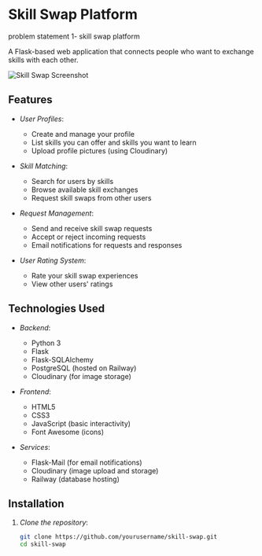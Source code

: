 # Skill Swap Platform

problem statement 1- skill swap platform

A Flask-based web application that connects people who want to exchange skills with each other.

![Skill Swap Screenshot](static/screenshot.png) <!-- Add a screenshot later -->

## Features

- *User Profiles*:
  - Create and manage your profile
  - List skills you can offer and skills you want to learn
  - Upload profile pictures (using Cloudinary)

- *Skill Matching*:
  - Search for users by skills
  - Browse available skill exchanges
  - Request skill swaps from other users

- *Request Management*:
  - Send and receive skill swap requests
  - Accept or reject incoming requests
  - Email notifications for requests and responses

- *User Rating System*:
  - Rate your skill swap experiences
  - View other users' ratings

## Technologies Used

- *Backend*:
  - Python 3
  - Flask
  - Flask-SQLAlchemy
  - PostgreSQL (hosted on Railway)
  - Cloudinary (for image storage)

- *Frontend*:
  - HTML5
  - CSS3
  - JavaScript (basic interactivity)
  - Font Awesome (icons)

- *Services*:
  - Flask-Mail (for email notifications)
  - Cloudinary (image upload and storage)
  - Railway (database hosting)

## Installation

1. *Clone the repository*:
   ```bash
   git clone https://github.com/yourusername/skill-swap.git
   cd skill-swap
